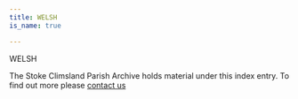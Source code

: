 ```yaml
---
title: WELSH
is_name: true

---
```


WELSH


The Stoke Climsland Parish Archive holds material under this index entry. To find out more please [contact us](/contact/)
